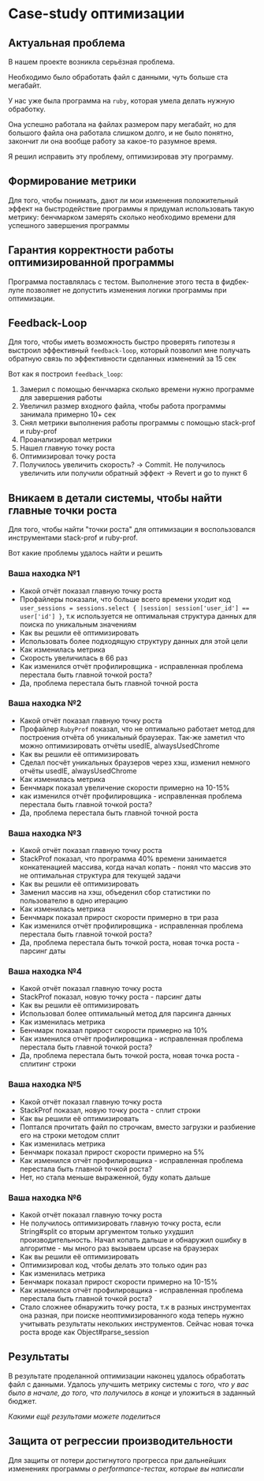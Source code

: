 # Case-study оптимизации

## Актуальная проблема
В нашем проекте возникла серьёзная проблема.

Необходимо было обработать файл с данными, чуть больше ста мегабайт.

У нас уже была программа на `ruby`, которая умела делать нужную обработку.

Она успешно работала на файлах размером пару мегабайт, но для большого файла она работала слишком долго, и не было понятно, закончит ли она вообще работу за какое-то разумное время.

Я решил исправить эту проблему, оптимизировав эту программу.

## Формирование метрики
Для того, чтобы понимать, дают ли мои изменения положительный эффект на быстродействие программы я придумал использовать такую метрику: бенчмарком замерять сколько необходимо времени для успешного завершения программы

## Гарантия корректности работы оптимизированной программы
Программа поставлялась с тестом. Выполнение этого теста в фидбек-лупе позволяет не допустить изменения логики программы при оптимизации.

## Feedback-Loop
Для того, чтобы иметь возможность быстро проверять гипотезы я выстроил эффективный `feedback-loop`, который позволил мне получать обратную связь по эффективности сделанных изменений за 15 сек

Вот как я построил `feedback_loop`:
1. Замерил с помощью бенчмарка сколько времени нужно программе для завершения работы
2. Увеличил размер входного файла, чтобы работа программы занимала примерно 10+ сек
3. Снял метрики выполнения работы программы с помощью stack-prof и ruby-prof
4. Проанализировал метрики
5. Нашел главную точку роста
6. Оптимизировал точку роста
7. Получилось увеличить скорость? -> Commit. Не получилось увеличить или получили обратный эффект -> Revert и go to пункт 6


## Вникаем в детали системы, чтобы найти главные точки роста
Для того, чтобы найти "точки роста" для оптимизации я воспользовался инструментами stack-prof и ruby-prof.

Вот какие проблемы удалось найти и решить

### Ваша находка №1
- Какой отчёт показал главную точку роста
- Профайлеры показали, что больше всего времени уходит код `user_sessions = sessions.select { |session| session['user_id'] == user['id'] }`, т.к используется не оптимальная структура данных для поиска по уникальным значениям
- Как вы решили её оптимизировать
- Использовать более подходящую структуру данных для этой цели
- Как изменилась метрика
- Скорость увеличилась в 66 раз
- Как изменился отчёт профилировщика - исправленная проблема перестала быть главной точкой роста?
- Да, проблема перестала быть главной точной роста

### Ваша находка №2
- Какой отчёт показал главную точку роста
- Профайлер `RubyProf` показал, что не оптимально работает метод для построения отчёта об уникальный браузерах. Так-же заметил что можно оптимизировать отчёты usedIE, alwaysUsedChrome 
- Как вы решили её оптимизировать
- Сделал посчёт уникальных браузеров через хэш, изменил немного отчёты usedIE, alwaysUsedChrome
- Как изменилась метрика
- Бенчмарк показал увеличение скорости примерно на 10-15%
- как изменился отчёт профилировщика - исправленная проблема перестала быть главной точкой роста?
- Да, проблема перестала быть главной точной роста

### Ваша находка №3
- Какой отчёт показал главную точку роста
- StackProf показал, что программа 40% времени занимается конкатенацией массива, когда начал копать - понял что массив 
это не оптимальная структура для текущей задачи
- Как вы решили её оптимизировать
- Заменил массив на хэш, объеденил сбор статистики по пользователю в одно итерацию
- Как изменилась метрика
- Бенчмарк показал прирост скорости примерно в три раза
- Как изменился отчёт профилировщика - исправленная проблема перестала быть главной точкой роста?
- Да, проблема перестала быть точкой роста, новая точка роста - парсинг даты

### Ваша находка №4
- Какой отчёт показал главную точку роста
- StackProf показал, новую точку роста - парсинг даты
- Как вы решили её оптимизировать
- Использовал более оптимальный метод для парсинга данных
- Как изменилась метрика
- Бенчмарк показал прирост скорости примерно на 10%
- Как изменился отчёт профилировщика - исправленная проблема перестала быть главной точкой роста?
- Да, проблема перестала быть точкой роста, новая точка роста - сплитинг строки

### Ваша находка №5
- Какой отчёт показал главную точку роста
- StackProf показал, новую точку роста - сплит строки
- Как вы решили её оптимизировать
- Поптался прочитать файл по строчкам, вместо загрузки и разбиение его на строки методом сплит
- Как изменилась метрика
- Бенчмарк показал прирост скорости примерно на 5%
- Как изменился отчёт профилировщика - исправленная проблема перестала быть главной точкой роста?
- Нет, но стала меньше выраженной, буду копать дальше

### Ваша находка №6
- Какой отчёт показал главную точку роста
- Не получилось оптимизировать главную точку роста, если String#split со вторым аргументом только ухудшил производительность. Начал копать дальше и обнаружил ошибку в алгоритме - мы много раз вызываем upcase на браузерах
- Как вы решили её оптимизировать
- Оптимизировал код, чтобы делать это только один раз
- Как изменилась метрика
- Бенчмарк показал прирост скорости примерно на 10-15%
- Как изменился отчёт профилировщика - исправленная проблема перестала быть главной точкой роста?
- Стало сложнее обнаружить точку роста, т.к в разных инструментах она разная, при поиске неоптимизированного кода теперь нужно учитывать результаты некольких инструментов. Сейчас новая точка роста вроде как Object#parse_session

## Результаты
В результате проделанной оптимизации наконец удалось обработать файл с данными.
Удалось улучшить метрику системы с *того, что у вас было в начале, до того, что получилось в конце* и уложиться в заданный бюджет.

*Какими ещё результами можете поделиться*

## Защита от регрессии производительности
Для защиты от потери достигнутого прогресса при дальнейших изменениях программы *о performance-тестах, которые вы написали*

